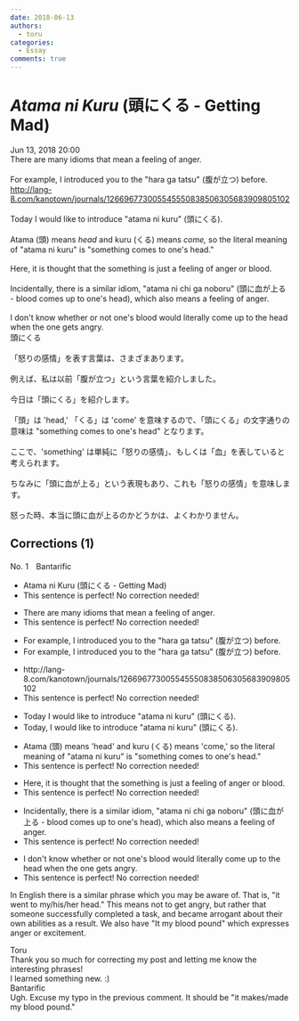 ```yaml
---
date: 2018-06-13
authors:
  - toru
categories:
  - Essay
comments: true
---
```


# <strong><em>Atama ni Kuru</strong></em> (頭にくる - Getting Mad)
<div class="date">Jun 13, 2018 20:00</div>
<div id="post"><div id="body_show_ori">
There are many idioms that mean a feeling of anger.<br/><br/>For example, I introduced you to the "hara ga tatsu" (腹が立つ) before.<br/><a href="http://lang-8.com/kanotown/journals/126696773005545550838506305683909805102" target="_blank">http://lang-8.com/kanotown/journals/126696773005545550838506305683909805102</a><br/><br/>Today I would like to introduce "atama ni kuru" (頭にくる).<br/><br/>Atama (頭) means <em>head</em> and kuru (くる) means <em>come,</em> so the literal meaning of "atama ni kuru" is "something comes to one's head."<br/><br/>Here, it is thought that the something is just a feeling of anger or blood.<br/><br/>Incidentally, there is a similar idiom, "atama ni chi ga noboru" (頭に血が上る - blood comes up to one's head), which also means a feeling of anger.<br/><br/>I don't know whether or not one's blood would literally come up to the head when the one gets angry.
</div></div>

<!-- more -->

<div id="post_ja"><div id="body_show_mo">
頭にくる<br/><br/>「怒りの感情」を表す言葉は、さまざまあります。<br/><br/>例えば、私は以前「腹が立つ」という言葉を紹介しました。<br/><br/>今日は「頭にくる」を紹介します。<br/><br/>「頭」は 'head,' 「くる」は 'come' を意味するので、「頭にくる」の文字通りの意味は "something comes to one's head" となります。<br/><br/>ここで、'something' は単純に「怒りの感情」、もしくは「血」を表していると考えられます。<br/><br/>ちなみに「頭に血が上る」という表現もあり、これも「怒りの感情」を意味します。<br/><br/>怒った時、本当に頭に血が上るのかどうかは、よくわかりません。
</div></div>

## Corrections (1)
<div id="block"><div class="first_name"> No. 1　<span class="just_name">Bantarific</span></div><div id="block2">
<ul class="correction_field">
<li class="incorrect">Atama ni Kuru (頭にくる - Getting Mad)</li>
<li class="corrected perfect">This sentence is perfect! No correction needed!</li>
</ul>
<ul class="correction_field">
<li class="incorrect">There are many idioms that mean a feeling of anger.</li>
<li class="corrected perfect">This sentence is perfect! No correction needed!</li>
</ul>
<ul class="correction_field">
<li class="incorrect">For example, I introduced you to the "hara ga tatsu" (腹が立つ) before.</li>
<li class="corrected correct">
For example, I introduced you to <span class="sline"><span class="f_gray">the</span></span> "hara ga tatsu" (腹が立つ) before.
</li>
</ul>
<ul class="correction_field">
<li class="incorrect">http://lang-8.com/kanotown/journals/126696773005545550838506305683909805102</li>
<li class="corrected perfect">This sentence is perfect! No correction needed!</li>
</ul>
<ul class="correction_field">
<li class="incorrect">Today I would like to introduce "atama ni kuru" (頭にくる).</li>
<li class="corrected correct">
Today<span class="f_blue">,</span> I would like to introduce "atama ni kuru" (頭にくる).
</li>
</ul>
<ul class="correction_field">
<li class="incorrect">Atama (頭) means 'head' and kuru (くる) means 'come,' so the literal meaning of "atama ni kuru" is "something comes to one's head."</li>
<li class="corrected perfect">This sentence is perfect! No correction needed!</li>
</ul>
<ul class="correction_field">
<li class="incorrect">Here, it is thought that the something is just a feeling of anger or blood.</li>
<li class="corrected perfect">This sentence is perfect! No correction needed!</li>
</ul>
<ul class="correction_field">
<li class="incorrect">Incidentally, there is a similar idiom, "atama ni chi ga noboru" (頭に血が上る - blood comes up to one's head), which also means a feeling of anger.</li>
<li class="corrected perfect">This sentence is perfect! No correction needed!</li>
</ul>
<ul class="correction_field">
<li class="incorrect">I don't know whether or not one's blood would literally come up to the head when the one gets angry.</li>
<li class="corrected perfect">This sentence is perfect! No correction needed!</li>
</ul>
<p class="comment_small">
 In English there is a similar phrase which you may be aware of. That is, "it went to my/his/her head." This means not to get angry, but rather that someone successfully completed a task, and became arrogant about their own abilities as a result. We also have "It my blood pound" which expresses anger or excitement.
</p>

</div><div class="name"><span class="just_name">Toru</span><br>
Thank you so much for correcting my post and letting me know the interesting phrases!<br/>I learned something new. :)
</div>
<div class="name"><span class="just_name">Bantarific</span><br>
Ugh. Excuse my typo in the previous comment. It should be "it makes/made my blood pound."
</div>
</div>
